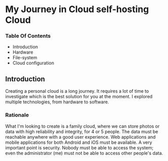 # My Journey in Cloud self-hosting  Cloud

### Table Of Contents
- Introduction
- Hardware
- File-system
- Cloud configuration

## Introduction
Creating a personal cloud is a long journey. It requires a lot of time to investigate which is the best solution for you at the moment. I explored multiple technologies, from hardware to software.

### Rationale
What I'm looking to create is a family cloud, where we can store photos or data with high reliability and integrity, for 4 or 5 people. The data must be reachable anywhere with a good user experience. Web applications and mobile applications for both Android and iOS must be available.
A very important point is security. Nobody must be able to access the system; even the administrator (me) must not be able to access other people's data.

